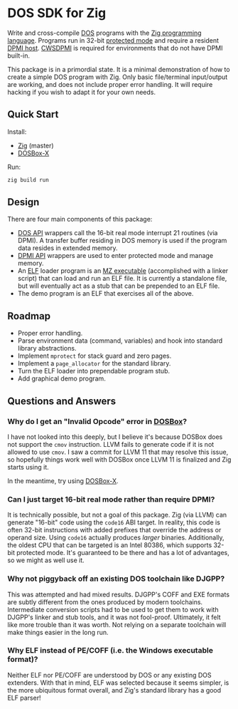# DOS SDK for Zig

Write and cross-compile [DOS](https://wikipedia.org/wiki/DOS) programs with the
[Zig programming language](https://ziglang.org). Programs run in 32-bit
[protected mode](https://wikipedia.org/wiki/Protected_mode) and require a
resident [DPMI host](https://wikipedia.org/wiki/DOS_Protected_Mode_Interface).
[CWSDPMI](https://sandmann.dotster.com/cwsdpmi) is required for environments
that do not have DPMI built-in.

This package is in a primordial state. It is a minimal demonstration of how to
create a simple DOS program with Zig. Only basic file/terminal input/output are
working, and does not include proper error handling. It will require hacking if
you wish to adapt it for your own needs.

## Quick Start

Install:

- [Zig](https://ziglang.org/download) (master)
- [DOSBox-X](https://dosbox-x.com)

Run:

``` sh
zig build run
```

## Design

There are four main components of this package:

- [DOS API](https://stanislavs.org/helppc/int_21.html) wrappers call the 16-bit
  real mode interrupt 21 routines (via DPMI). A transfer buffer residing in DOS
  memory is used if the program data resides in extended memory.
- [DPMI API](http://www.delorie.com/djgpp/doc/dpmi) wrappers are used to enter
  protected mode and manage memory.
- An [ELF](https://wikipedia.org/wiki/Executable_and_Linkable_Format) loader
  program is an [MZ executable](https://wikipedia.org/wiki/DOS_MZ_executable)
  (accomplished with a linker script) that can load and run an ELF file. It is
  currently a standalone file, but will eventually act as a stub that can be
  prepended to an ELF file.
- The demo program is an ELF that exercises all of the above.

## Roadmap

- Proper error handling.
- Parse environment data (command, variables) and hook into standard library abstractions.
- Implement `mprotect` for stack guard and zero pages.
- Implement a `page_allocator` for the standard library.
- Turn the ELF loader into prependable program stub.
- Add graphical demo program.

## Questions and Answers

### Why do I get an "Invalid Opcode" error in [DOSBox](https://www.dosbox.com)?

I have not looked into this deeply, but I believe it's because DOSBox does not
support the `cmov` instruction. LLVM fails to generate code if it is not
allowed to use `cmov`. I saw a commit for LLVM 11 that may resolve this issue,
so hopefully things work well with DOSBox once LLVM 11 is finalized and Zig
starts using it.

In the meantime, try using [DOSBox-X](https://dosbox-x.com).

### Can I just target 16-bit real mode rather than require DPMI?

It is technically possible, but not a goal of this package. Zig (via LLVM) can
generate "16-bit" code using the `code16` ABI target. In reality, this code is
often 32-bit instructions with added prefixes that override the address or
operand size. Using `code16` actually produces *larger* binaries. Additionally,
the oldest CPU that can be targeted is an Intel 80386, which supports 32-bit
protected mode. It's guaranteed to be there and has a lot of advantages, so we
might as well use it.

### Why not piggyback off an existing DOS toolchain like DJGPP?

This was attempted and had mixed results. DJGPP's COFF and EXE formats are
subtly different from the ones produced by modern toolchains. Intermediate
conversion scripts had to be used to get them to work with DJGPP's linker and
stub tools, and it was not fool-proof. Ultimately, it felt like more trouble
than it was worth. Not relying on a separate toolchain will make things easier
in the long run.

### Why ELF instead of PE/COFF (i.e. the Windows executable format)?

Neither ELF nor PE/COFF are understood by DOS or any existing DOS extenders.
With that in mind, ELF was selected because it seems simpler, is the more
ubiquitous format overall, and Zig's standard library has a good ELF parser!
